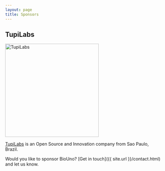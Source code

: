 ```yaml
---
layout: page
title: Sponsors
---
```


## TupiLabs

<img src="{{ site.url }}/assets/img/tupilabs-logo.png" title="TupiLabs" width="300px" />

[TupiLabs](http://tupilabs.com/) is an Open Source and Innovation company from Sao Paulo, Brazil.

Would you like to sponsor BioUno? [Get in touch]({{ site.url }}/contact.html) and let us know.